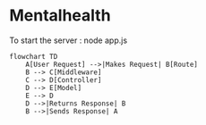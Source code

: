 # Mentalhealth

To start the server :  node app.js
```mermaid
flowchart TD
    A[User Request] -->|Makes Request| B[Route]
    B --> C[Middleware]
    C --> D[Controller]
    D --> E[Model]
    E --> D
    D -->|Returns Response| B
    B -->|Sends Response| A
